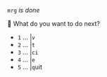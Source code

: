 `mrg` _is done_

🚀 What do you want to do next?

- `1` ... |`v`
- `2` ... |`t`
- `3` ... |`ci`
- `4` ... |`e`
- `5` ... |`q`uit
